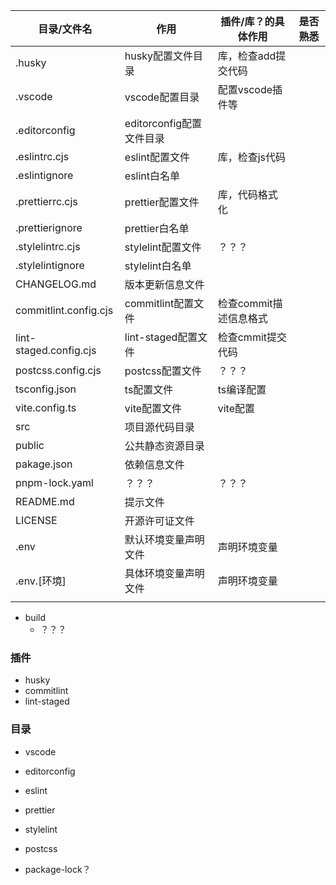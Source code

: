 | 目录/文件名            | 作用                     | 插件/库？的具体作用    | 是否熟悉 |
| ---------------------- | ------------------------ | ---------------------- | -------- |
| .husky                 | husky配置文件目录        | 库，检查add提交代码    |          |
| .vscode                | vscode配置目录           | 配置vscode插件等       |          |
| .editorconfig          | editorconfig配置文件目录 |                        |          |
| .eslintrc.cjs          | eslint配置文件           | 库，检查js代码         |          |
| .eslintignore          | eslint白名单             |                        |          |
| .prettierrc.cjs        | prettier配置文件         | 库，代码格式化         |          |
| .prettierignore        | prettier白名单           |                        |          |
| .stylelintrc.cjs       | stylelint配置文件        | ？？？                 |          |
| .stylelintignore       | stylelint白名单          |                        |          |
| CHANGELOG.md           | 版本更新信息文件         |                        |          |
| commitlint.config.cjs  | commitlint配置文件       | 检查commit描述信息格式 |          |
| lint-staged.config.cjs | lint-staged配置文件      | 检查cmmit提交代码      |          |
| postcss.config.cjs     | postcss配置文件          | ？？？                 |          |
| tsconfig.json          | ts配置文件               | ts编译配置             |          |
| vite.config.ts         | vite配置文件             | vite配置               |          |
| src                    | 项目源代码目录           |                        |          |
| public                 | 公共静态资源目录         |                        |          |
| pakage.json            | 依赖信息文件             |                        |          |
| pnpm-lock.yaml         | ？？？                   | ？？？                 |          |
| README.md              | 提示文件                 |                        |          |
| LICENSE                | 开源许可证文件           |                        |          |
| .env                   | 默认环境变量声明文件     | 声明环境变量           |          |
| .env.[环境]            | 具体环境变量声明文件     | 声明环境变量           |          |
|                        |                          |                        |          |



- build
  - ？？？

### 插件

- husky
- commitlint
- lint-staged



### 目录

- vscode

- editorconfig

- eslint

- prettier

- stylelint

- postcss

  



- package-lock？